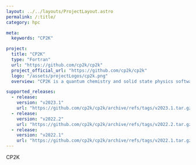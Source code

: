 ```yaml
---
layout: ../../layouts/ProjectLayout.astro
permalink: /:title/
category: hpc

meta:
  keywords: "CP2K"

project:
  title: "CP2K"
  type: "Fortran"
  url: "https://github.com/cp2k/cp2k"
  project_official_url: "https://github.com/cp2k/cp2k"
  logo: "/assets/projectLogos/cp2k.png"
  overview: "CP2K is a quantum chemistry and solid state physics software package that can perform atomistic simulations of solid state, liquid, molecular, periodic, material, crystal, and biological systems. CP2K provides a general framework for different modeling methods such as DFT using the mixed Gaussian and plane waves approaches GPW and GAPW. Supported theory levels include DFTB, LDA, GGA, MP2, RPA, semi-empirical methods (AM1, PM3, PM6, RM1, MNDO, ...), and classical force fields (AMBER, CHARMM, ...). CP2K can do simulations of molecular dynamics, metadynamics, Monte Carlo, Ehrenfest dynamics, vibrational analysis, core level spectroscopy, energy minimization, and transition state optimization using NEB or dimer method."

supported_releases:
  - release:
    version: "v2023.1"
    url: "https://github.com/cp2k/cp2k/archive/refs/tags/v2023.1.tar.gz"
  - release:
    version: "v2022.2"
    url: "https://github.com/cp2k/cp2k/archive/refs/tags/v2022.2.tar.gz"
  - release:
    version: "v2022.1"
    url: "https://github.com/cp2k/cp2k/archive/refs/tags/v2022.1.tar.gz"
---
```


<p>CP2K</p>
